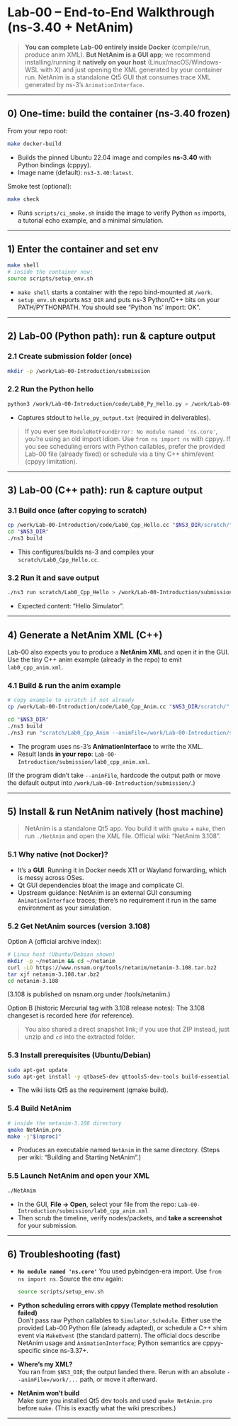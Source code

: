 # Lab-00 – End-to-End Walkthrough (ns-3.40 + NetAnim)

> **You can complete Lab-00 entirely inside Docker** (compile/run, produce anim XML).
> **But NetAnim is a GUI app**; we recommend installing/running it **natively on your host** (Linux/macOS/Windows-WSL with X) and just opening the XML generated by your container run. NetAnim is a standalone Qt5 GUI that consumes trace XML generated by ns-3’s `AnimationInterface`.

---

## 0) One-time: build the container (ns-3.40 frozen)

From your repo root:

```bash
make docker-build
```

* Builds the pinned Ubuntu 22.04 image and compiles **ns-3.40** with Python bindings (cppyy).
* Image name (default): `ns3-3.40:latest`.

Smoke test (optional):

```bash
make check
```

* Runs `scripts/ci_smoke.sh` inside the image to verify Python `ns` imports, a tutorial echo example, and a minimal simulation.

---

## 1) Enter the container and set env

```bash
make shell
# inside the container now:
source scripts/setup_env.sh
```

* `make shell` starts a container with the repo bind-mounted at `/work`.
* `setup_env.sh` exports `NS3_DIR` and puts ns-3 Python/C++ bits on your PATH/PYTHONPATH. You should see “Python ‘ns’ import: OK”.

---

## 2) Lab-00 (Python path): run & capture output

### 2.1 Create submission folder (once)

```bash
mkdir -p /work/Lab-00-Introduction/submission
```

### 2.2 Run the Python hello

```bash
python3 /work/Lab-00-Introduction/code/Lab0_Py_Hello.py > /work/Lab-00-Introduction/submission/hello_py_output.txt
```

* Captures stdout to `hello_py_output.txt` (required in deliverables).

> If you ever see `ModuleNotFoundError: No module named 'ns.core'`, you’re using an old import idiom. Use `from ns import ns` with cppyy.
> If you see scheduling errors with Python callables, prefer the provided Lab-00 file (already fixed) or schedule via a tiny C++ shim/event (cppyy limitation).

---

## 3) Lab-00 (C++ path): run & capture output

### 3.1 Build once (after copying to scratch)

```bash
cp /work/Lab-00-Introduction/code/Lab0_Cpp_Hello.cc "$NS3_DIR/scratch/"
cd "$NS3_DIR"
./ns3 build
```

* This configures/builds ns-3 and compiles your `scratch/Lab0_Cpp_Hello.cc`.

### 3.2 Run it and save output

```bash
./ns3 run scratch/Lab0_Cpp_Hello > /work/Lab-00-Introduction/submission/hello_cpp_output.txt
```

* Expected content: “Hello Simulator”.

---

## 4) Generate a NetAnim XML (C++)

Lab-00 also expects you to produce a **NetAnim XML** and open it in the GUI. Use the tiny C++ anim example (already in the repo) to emit `lab0_cpp_anim.xml`.

### 4.1 Build & run the anim example

```bash
# copy example to scratch if not already
cp /work/Lab-00-Introduction/code/Lab0_Cpp_Anim.cc "$NS3_DIR/scratch/"

cd "$NS3_DIR"
./ns3 build
./ns3 run "scratch/Lab0_Cpp_Anim --animFile=/work/Lab-00-Introduction/submission/lab0_cpp_anim.xml"
```

* The program uses ns-3’s **AnimationInterface** to write the XML.
* Result lands **in your repo**: `Lab-00-Introduction/submission/lab0_cpp_anim.xml`.

(If the program didn’t take `--animFile`, hardcode the output path or move the default output into `/work/Lab-00-Introduction/submission/`.)

---

## 5) Install & run NetAnim **natively** (host machine)

> NetAnim is a standalone Qt5 app. You build it with `qmake` + `make`, then run `./NetAnim` and open the XML file. Official wiki: “NetAnim 3.108”.

### 5.1 Why native (not Docker)?

* It’s a **GUI**. Running it in Docker needs X11 or Wayland forwarding, which is messy across OSes.
* Qt GUI dependencies bloat the image and complicate CI.
* Upstream guidance: NetAnim is an external GUI consuming `AnimationInterface` traces; there’s no requirement it run in the same environment as your simulation.

### 5.2 Get NetAnim sources (version 3.108)

Option A (official archive index):

```bash
# Linux host (Ubuntu/Debian shown)
mkdir -p ~/netanim && cd ~/netanim
curl -LO https://www.nsnam.org/tools/netanim/netanim-3.108.tar.bz2
tar xjf netanim-3.108.tar.bz2
cd netanim-3.108
```

(3.108 is published on nsnam.org under /tools/netanim.)

Option B (historic Mercurial tag with 3.108 release notes):
The 3.108 changeset is recorded here (for reference).

> You also shared a direct snapshot link; if you use that ZIP instead, just unzip and `cd` into the extracted folder.

### 5.3 Install prerequisites (Ubuntu/Debian)

```bash
sudo apt-get update
sudo apt-get install -y qtbase5-dev qttools5-dev-tools build-essential
```

* The wiki lists Qt5 as the requirement (qmake build).

### 5.4 Build NetAnim

```bash
# inside the netanim-3.108 directory
qmake NetAnim.pro
make -j"$(nproc)"
```

* Produces an executable named `NetAnim` in the same directory. (Steps per wiki: “Building and Starting NetAnim”.)

### 5.5 Launch NetAnim and open your XML

```bash
./NetAnim
```

* In the GUI, **File → Open**, select your file from the repo:
  `Lab-00-Introduction/submission/lab0_cpp_anim.xml`
* Then scrub the timeline, verify nodes/packets, and **take a screenshot** for your submission.

---

## 6) Troubleshooting (fast)

* **`No module named 'ns.core'`**
  You used pybindgen-era import. Use `from ns import ns`. Source the env again:

  ```bash
  source scripts/setup_env.sh
  ```
- **Python scheduling errors with cppyy (Template method resolution failed)**  
Don’t pass raw Python callables to `Simulator.Schedule`. Either use the provided Lab-00 Python file (already adapted), or schedule a C++ shim event via `MakeEvent` (the standard pattern). The official docs describe NetAnim usage and `AnimationInterface`; Python semantics are cppyy-specific since ns-3.37+.

- **Where’s my XML?**  
You ran from `$NS3_DIR`; the output landed there. Rerun with an absolute `--animFile=/work/...` path, or move it afterward.

- **NetAnim won’t build**  
Make sure you installed Qt5 dev tools and used `qmake NetAnim.pro` before `make`. (This is exactly what the wiki prescribes.)

---